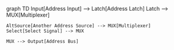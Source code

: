 graph TD
    Input[Address Input] --> Latch[Address Latch]
    Latch --> MUX[Multiplexer]
    
    AltSource[Another Address Source] --> MUX[Multiplexer]
    Select[Select Signal] --> MUX

    MUX --> Output[Address Bus]
